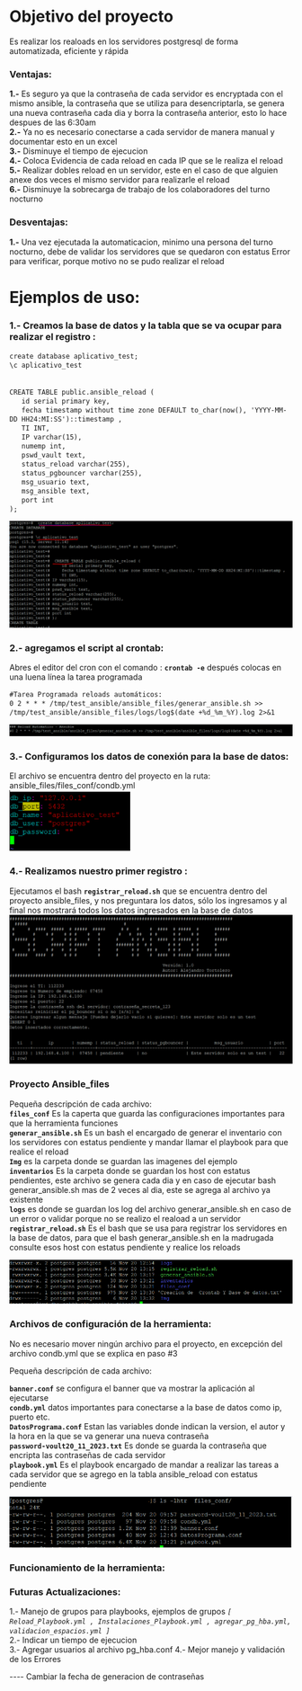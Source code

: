 # Objetivo del proyecto
Es realizar los realoads en los servidores postgresql de forma automatizada, eficiente y rápida 

### Ventajas: 
**1.-** Es seguro ya que la contraseña de cada servidor es encryptada con el mismo ansible, la contraseña que se utiliza para desencriptarla, se genera una nueva contraseña cada dia y borra la contraseña anterior, esto lo hace despues de las 6:30am <br>
**2.-** Ya no es necesario conectarse a cada servidor de manera manual y documentar esto en un excel <br>
**3.-** Disminuye el tiempo de ejecucion <br>
**4.-** Coloca Evidencia de cada reload en cada IP que se le realiza el reload <br>
**5.-** Realizar dobles reload en un servidor, este en el caso de que alguien anexe dos veces el mismo servidor para realizarle el reload  <br>
**6.-** Disminuye  la sobrecarga de trabajo de los colaboradores del turno nocturno <br>

### Desventajas: 
**1.-** Una vez ejecutada la automaticacion, minimo una persona del turno nocturno, debe de validar los servidores que se quedaron con estatus Error para verificar, porque motivo no se pudo realizar el reload


# Ejemplos de uso:

### **1.-** Creamos la base de datos y la tabla que se va ocupar para realizar el registro :
 ```
 create database aplicativo_test;
\c aplicativo_test
 
 
 CREATE TABLE public.ansible_reload (
    id serial primary key,
    fecha timestamp without time zone DEFAULT to_char(now(), 'YYYY-MM-DD HH24:MI:SS')::timestamp ,
    TI INT,
	IP varchar(15),
	numemp int,
	pswd_vault text,
	status_reload varchar(255), 
	status_pgbouncer varchar(255), 
	msg_usuario text, 
	msg_ansible text,
	port int  
);
```
![Creando_la_dba](https://raw.githubusercontent.com/CR0NYM3X/ansible/main/Proyecto-Ansible-Reload/img/Creando_la_dba.PNG)

### 2.- agregamos el script al crontab:
Abres el editor del cron con el comando : **`crontab -e`**   después colocas en una luena línea la tarea programada
```
#Tarea Programada reloads automáticos: 
0 2 * * * /tmp/test_ansible/ansible_files/generar_ansible.sh >> /tmp/test_ansible/ansible_files/logs/log$(date +%d_%m_%Y).log 2>&1
```
![crontab.PNG](https://raw.githubusercontent.com/CR0NYM3X/ansible/main/Proyecto-Ansible-Reload/img/crontab.PNG)


### 3.- Configuramos los datos de conexión para la base de datos: 
El archivo se encuentra dentro del proyecto en la ruta: ansible_files/files_conf/condb.yml <br>
![condb.PNG](https://raw.githubusercontent.com/CR0NYM3X/ansible/main/Proyecto-Ansible-Reload/img/condb.PNG)

### 4.- Realizamos nuestro primer registro :
Ejecutamos el bash **`registrar_reload.sh`** que se encuentra dentro del proyecto ansible_files, y nos preguntara los datos, sólo los ingresamos y al final nos mostrará todos los datos ingresados en la base de datos <br>
![Cregistrar_reload.PNG](https://raw.githubusercontent.com/CR0NYM3X/ansible/main/Proyecto-Ansible-Reload/img/registrar_reload.PNG)



### Proyecto Ansible_files 
Pequeña descripción de cada archivo: <br>
**`files_conf`**  Es la caperta que guarda las configuraciones importantes para que la herramienta funciones  <br>
**`generar_ansible.sh`**  Es un bash el encargado de generar el inventario con los servidores con estatus pendiente y mandar llamar el playbook para que realice el reload  <br>
**`Img`**  es la carpeta donde se guardan las imagenes del ejemplo <br>
**`inventarios`** Es la carpeta donde se guardan los host con estatus pendientes, este archivo se genera cada dia y en caso de ejecutar bash generar_ansible.sh mas de 2 veces al dia, este se agrega al archivo ya existente  <br> 
**`logs`**  es donde se guardan los log del archivo generar_ansible.sh  en caso de un error o validar porque no se realizo el reaload a un servidor  <br>
**`registrar_reload.sh`** Es el bash que se usa para registrar los servidores en la base de datos, para que el bash generar_ansible.sh  en la madrugada consulte esos host con estatus pendiente y realice los reloads     <br>

![archivos_principales](https://github.com/CR0NYM3X/ansible/blob/main/Proyecto-Ansible-Reload/img/archivos_principales.PNG)

### Archivos de configuración de la herramienta:
No es necesario mover ningún archivo para el proyecto, en excepción del archivo condb.yml que se explica en paso #3 <br>

Pequeña descripción de cada archivo: <br>

**`banner.conf`** se configura el banner que va mostrar la aplicación al ejecutarse <br>
**`condb.yml`** datos importantes para conectarse a la base de datos  como ip, puerto etc. <br>
**`DatosPrograma.conf`**  Estan las variables donde indican la version, el autor y la hora en la que se va generar una nueva contraseña<br>
**`password-voult20_11_2023.txt`** Es donde se guarda la contraseña que encripta las contraseñas de cada servidor <br>
**`playbook.yml`** Es el playbook encargado de mandar a realizar las tareas a cada servidor que se agrego en la tabla ansible_reload con estatus pendiente  <br>


![files_conf.PNG](https://raw.githubusercontent.com/CR0NYM3X/ansible/main/Proyecto-Ansible-Reload/img/files_conf.PNG)


### Funcionamiento de la herramienta: 

### Futuras Actualizaciones:
1.- Manejo de grupos para playbooks, ejemplos de grupos *``[ Reload_Playbook.yml , Instalaciones_Playbook.yml , agregar_pg_hba.yml, validacion_espacios.yml ]``* <br>
2.- Indicar un tiempo de ejecucion <br>
3.- Agregar usuarios al archivo pg_hba.conf
4.- Mejor manejo y validación de los Errores 


---- Cambiar la fecha de generacion de contraseñas 
